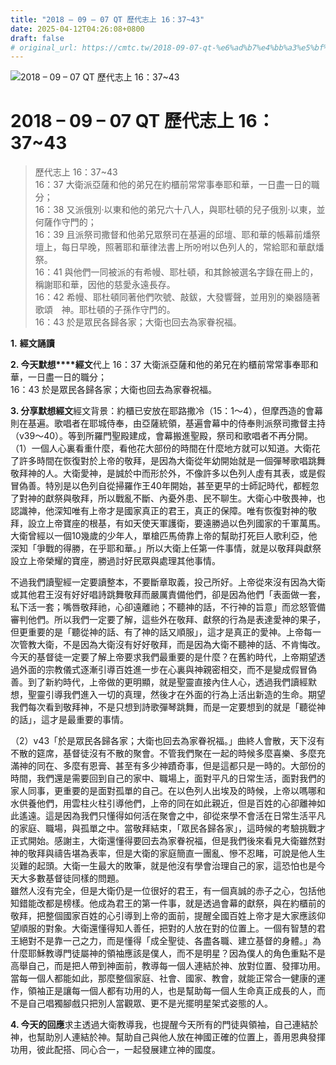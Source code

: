 ```yaml
---
title: "2018 – 09 – 07 QT 歷代志上 16：37~43"
date: 2025-04-12T04:26:08+0800
draft: false
# original_url: https://cmtc.tw/2018-09-07-qt-%e6%ad%b7%e4%bb%a3%e5%bf%97%e4%b8%8a-16%ef%bc%9a3743
---
```


![2018 – 09 – 07 QT 歷代志上 16：37~43](/images/qt.jpg   "2018 – 09 – 07 QT 歷代志上 16：37~43")

# 2018 – 09 – 07 QT 歷代志上 16：37~43

> 歷代志上 16：37~43  
> 16：37 大衛派亞薩和他的弟兄在約櫃前常常事奉耶和華，一日盡一日的職分；  
> 16：38 又派俄別‧以東和他的弟兄六十八人，與耶杜頓的兒子俄別‧以東，並何薩作守門的；  
> 16：39 且派祭司撒督和他弟兄眾祭司在基遍的邱壇、耶和華的帳幕前燔祭壇上，每日早晚，照著耶和華律法書上所吩咐以色列人的，常給耶和華獻燔祭。  
> 16：41 與他們一同被派的有希幔、耶杜頓，和其餘被選名字錄在冊上的，稱謝耶和華，因他的慈愛永遠長存。  
> 16：42 希幔、耶杜頓同著他們吹號、敲鈸，大發響聲，並用別的樂器隨著歌頌　神。耶杜頓的子孫作守門的。  
> 16：43 於是眾民各歸各家；大衛也回去為家眷祝福。

**1.** **經文誦讀**

**2. 今天默想****經文**代上 16：37 大衛派亞薩和他的弟兄在約櫃前常常事奉耶和華，一日盡一日的職分；  
16：43 於是眾民各歸各家；大衛也回去為家眷祝福。

**3. 分享默想經文**經文背景：約櫃已安放在耶路撒冷（15：1～4），但摩西造的會幕則在基遍。歌唱者在耶城侍奉，由亞薩統領，基遍會幕中的侍奉則派祭司撒督主持（v39～40）。等到所羅門聖殿建成，會幕搬進聖殿，祭司和歌唱者不再分開。  
（1）一個人心裏看重什麼，看他花大部份的時間在什麼地方就可以知道。大衛花了許多時間在恢復對於上帝的敬拜，是因為大衛從年幼開始就是一個彈琴歌唱跳舞敬拜神的人。大衛愛神，是誠於中而形於外，不像許多以色列人虛有其表，或是假冒偽善。特別是以色列自從掃羅作王40年開始，甚至更早的士師記時代，都輕忽了對神的獻祭與敬拜，所以戰亂不斷、內憂外患、民不聊生。大衛心中敬畏神，也認識神，他深知唯有上帝才是國家真正的君王，真正的保障。唯有恢復對神的敬拜，設立上帝寶座的根基，有如天使天軍護衛，要遠勝過以色列國家的千軍萬馬。大衛曾經以一個10幾歲的少年人，單槍匹馬倚靠上帝的幫助打死巨人歌利亞，他深知「爭戰的得勝，在乎耶和華。」所以大衛上任第一件事情，就是以敬拜與獻祭設立上帝榮耀的寶座，勝過討好民眾與處理其他事情。

不過我們讀聖經一定要讀整本，不要斷章取義，投己所好。上帝從來沒有因為大衛或其他君王沒有好好唱詩跳舞敬拜而嚴厲責備他們，卻是因為他們「表面做一套，私下活一套；嘴唇敬拜祂，心卻遠離祂；不聽神的話，不行神的旨意」而忿怒管備審判他們。所以我們一定要了解，這些外在敬拜、獻祭的行為是表達愛神的果子，但更重要的是「聽從神的話、有了神的話又順服」，這才是真正的愛神。上帝每一次管教大衛，不是因為大衛沒有好好敬拜，而是因為大衛不聽神的話、不肯悔改。今天的基督徒一定要了解上帝要求我們最重要的是什麼？在舊約時代，上帝期望透過外面的宗教儀式逐漸引導百姓進一步在心裏與神親密相交，而不是變成假冒偽善。到了新約時代，上帝做的更明顯，就是聖靈直接內住人心，透過我們讀經默想，聖靈引導我們進入一切的真理，然後才在外面的行為上活出新造的生命。期望我們每次看到敬拜神，不是只想到詩歌彈琴跳舞，而是一定要想到的就是「聽從神的話」，這才是最重要的事情。

（2）v43「於是眾民各歸各家；大衛也回去為家眷祝福。」曲終人會散，天下沒有不散的筵席，基督徒沒有不散的聚會。不管我們聚在一起的時候多麼喜樂、多麼充滿神的同在、多麼有恩膏、甚至有多少神蹟奇事，但是這都只是一時的。大部份的時間，我們還是需要回到自己的家中、職場上，面對平凡的日常生活，面對我們的家人同事，更重要的是面對孤單的自己。在以色列人出埃及的時候，上帝以嗎哪和水供養他們，用雲柱火柱引導他們，上帝的同在如此親近，但是百姓的心卻離神如此遙遠。這是因為我們只懂得如何活在聚會之中，卻從來學不會活在日常生活平凡的家庭、職場，與孤單之中。當敬拜結束，「眾民各歸各家」，這時候的考驗挑戰才正式開始。感謝主，大衛還懂得要回去為家眷祝福，但是我們後來看見大衛雖然對神的敬拜與禱告堪為表率，但是大衛的家庭簡直一團亂、慘不忍睹，可說是他人生災難的起頭。大衛一生最大的敗筆，就是他沒有學會治理自己的家，這恐怕也是今天大多數基督徒同樣的問題。  
雖然人沒有完全，但是大衛仍是一位很好的君王，有一個真誠的赤子之心，包括他知錯能改都是榜樣。他成為君王的第一件事，就是透過會幕的獻祭，與在約櫃前的敬拜，把整個國家百姓的心引導到上帝的面前，提醒全國百姓上帝才是大家應該仰望順服的對象。大衛還懂得知人善任，把對的人放在對的位置上。一個有智慧的君王絕對不是靠一己之力，而是懂得「成全聖徒、各盡各職、建立基督的身體。」為什麼耶穌教導門徒屬神的領袖應該是僕人，而不是明星？因為僕人的角色重點不是高舉自己，而是把人帶到神面前，教導每一個人連結於神、放對位置、發揮功用。當每一個人都能如此，那麼整個家庭、社會、國家、教會，就能正常合一健康的運作，領袖正是讓每一個人都有功用的人，也是幫助每一個人生命真正成長的人，而不是自己唱獨腳戲只把別人當觀眾、更不是光擺明星架式姿態的人。

**4. 今天的回應**求主透過大衛教導我，也提醒今天所有的門徒與領袖，自己連結於神，也幫助別人連結於神。幫助自己與他人放在神國正確的位置上，善用恩典發揮功用，彼此配搭、同心合一，一起發展建立神的國度。